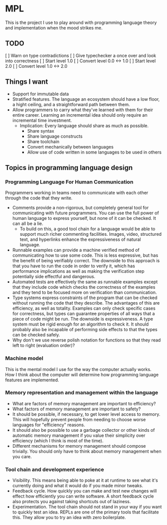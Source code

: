# MPL

This is the project I use to play around with programming language theory and implementation when the mood strikes me.

## TODO

[ ] Warn on type contradictions
[ ] Give typechecker a once over and look into correctness
[ ] Start level 1.0
[ ] Convert level 0.0 <-> 1.0
[ ] Start level 2.0
[ ] Convert level 1.0 <-> 2.0

## Things I want

* Support for immutable data
* Stratified features. The language an ecosystem should have a low floor, a hight ceiling, and a straightforward path between them.
* Allow programmers to carry what they've learned with them for their entire career. Learning an incremental idea should only require an incremental time investment.
  * Implication: Every language should share as much as possible.
    * Share syntax
    * Share language constructs
    * Share toolchain
    * Convert mechanically between languages
    * Allow use of code written in some languages to be used in others

## Topics in programming language design

### Programming Language For Human Communication

Programmers working in teams need to communicate with each other through the code that they write.

* Comments provide a non-rigorous, but completely general tool for communicating with future programmers. You can use the full power of human language to express yourself, but none of it can be checked. It can all be a lie.
  * To build on this, a good tool chain for a language would be able to support much richer commenting facilities. Images, video, structured text, and hyperlinks enhance the expressiveness of natural language.
* Runnable examples can provide a machine verified method of communicating how to use some code. This is less expressive, but has the benefit of being verifiably correct. The downside to this approach is that you have to run the code in order to verify it, which has performance implications as well as making the verification step potentially side effectful and dangerous.
* Automated tests are effectively the same as runnable examples except that they include code which checks the correctness of the examples and they tend to be focused more on verification than communication.
* Type systems express constraints of the program that can be checked without running the code that they describe. The advantages of this are efficiency, as well as totality. Examples can only check specific cases for correctness, but types can guarantee properties of all ways that a piece of code might be run. The downside is expressiveness. A type system must be rigid enough for an algorithm to check it. It should probably also be incapable of performing side effects to that the types can be checked safely.
* Why don't we use reverse polish notation for functions so that they read left to right (evaluation order)?

### Machine model

This is the mental model I use for the way the computer actually works. How I think about the computer will determine how programming language features are implemented.

### Memory representation and management within the language

* What are factors of memory management are important to efficiency?
* What factors of memory management are important to safety?
* It should be possible, if necessary, to get lower level access to memory. This will hopefully prevent people from needing to choose worse languages for "efficiency" reasons.
* It should also be possible to use a garbage collector or other kinds of automatic memory management if you value their simplicity over efficiency (which I think is most of the time).
* Different mechanisms for memory management should compose trivially. You should only have to think about memory management when you care.

### Tool chain and development experience

* Visibility. This means being able to poke at it at runtime to see what it's currently doing and what it would do if you made minor tweaks.
* Feedback cycle. How quickly you can make and test new changes will effect how efficiently you can write software. A short feedback cycle also protects you against taking shortcuts out of laziness.
* Experimentation. The tool chain should not stand in your way if you want to quickly test an idea. REPLs are one of the primary tools that facilitate this. They allow you to try an idea with zero boilerplate.
